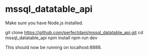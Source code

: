 # mssql_datatable_api

Make sure you have Node.js installed.

  git clone https://github.com/perfectdani/mssql_datatable_api.git
  cd mssql_datatable_api
  npm install
  npm run dev
  
This should now be running on localhost:8888.
